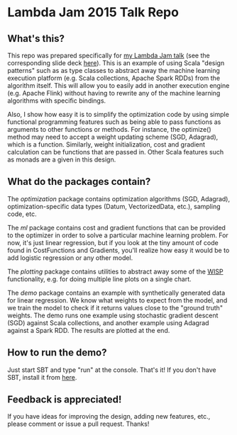 **Lambda Jam 2015 Talk Repo**
=====================================

**What's this?**
-------------------

This repo was prepared specifically for [my Lambda Jam talk](https://a.confui.com/-2qxYB1n4) (see the corresponding slide deck [here](https://docs.google.com/presentation/d/1VgtlpOQIdeoTmBLRXzKCbIpUH87vAZ9IESNyZbCh1W0/edit?usp=sharing)). This is an example of using Scala "design patterns" such as as type classes to abstract away the machine learning execution platform (e.g. Scala collections, Apache Spark RDDs) from the algorithm itself. This will allow you to easily add in another execution engine (e.g. Apache Flink) without having to rewrite any of the machine learning algorithms with specific bindings.

 Also, I show how easy it is to simplify the optimization code by using simple functional programming features such as being able to pass functions as arguments to other functions or methods. For instance, the optimize() method may need to accept a weight updating scheme (SGD, Adagrad), which is a function. Similarly, weight initialization, cost and gradient calculation can be functions that are passed in. Other Scala features such as monads are a given in this design.
 
**What do the packages contain?**
-----------------------------------------

The _optimization_ package contains optimization algorithms (SGD, Adagrad), optimization-specific data types (Datum, VectorizedData, etc.), sampling code, etc.

The _ml_ package contains cost and gradient functions that can be provided to the optimizer in order to solve a particular machine learning problem. For now, it's just linear regression, but if you look at the tiny amount of code found in CostFunctions and Gradients, you'll realize how easy it would be to add logistic regression or any other model.

The _plotting_ package contains utilities to abstract away some of the [WISP](https://github.com/quantifind/wisp) functionality, e.g. for doing multiple line plots on a single chart.

The _demo_ package contains an example with synthetically generated data for linear regression. We know what weights to expect from the model, and we train the model to check if it returns values close to the "ground truth" weights. The demo runs one example using stochastic gradient descent (SGD) against Scala collections, and another example using Adagrad against a Spark RDD. The results are plotted at the end.

**How to run the demo?**
------------------------

Just start SBT and type "run" at the console. That's it! If you don't have SBT, install it from [here](http://www.scala-sbt.org/download.html).

**Feedback is appreciated!**
---------------------------------

If you have ideas for improving the design, adding new features, etc., please comment or issue a pull request. Thanks!
